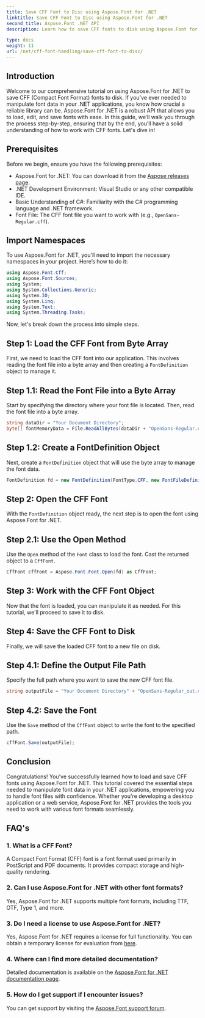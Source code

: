 ```yaml
---
title: Save CFF Font to Disc using Aspose.Font for .NET
linktitle: Save CFF Font to Disc using Aspose.Font for .NET
second_title: Aspose.Font .NET API
description: Learn how to save CFF fonts to disk using Aspose.Font for .NET with our step-by-step guide. Master font manipulation in .NET applications easily.

type: docs
weight: 11
url: /net/cff-font-handling/save-cff-font-to-disc/
---
```

## Introduction
Welcome to our comprehensive tutorial on using Aspose.Font for .NET to save CFF (Compact Font Format) fonts to disk. If you’ve ever needed to manipulate font data in your .NET applications, you know how crucial a reliable library can be. Aspose.Font for .NET is a robust API that allows you to load, edit, and save fonts with ease. In this guide, we’ll walk you through the process step-by-step, ensuring that by the end, you’ll have a solid understanding of how to work with CFF fonts. Let's dive in!
## Prerequisites
Before we begin, ensure you have the following prerequisites:
- Aspose.Font for .NET: You can download it from the [Aspose releases page](https://releases.aspose.com/font/net/).
- .NET Development Environment: Visual Studio or any other compatible IDE.
- Basic Understanding of C#: Familiarity with the C# programming language and .NET framework.
- Font File: The CFF font file you want to work with (e.g., `OpenSans-Regular.cff`).
## Import Namespaces
To use Aspose.Font for .NET, you'll need to import the necessary namespaces in your project. Here’s how to do it:
```csharp
using Aspose.Font.Cff;
using Aspose.Font.Sources;
using System;
using System.Collections.Generic;
using System.IO;
using System.Linq;
using System.Text;
using System.Threading.Tasks;
```
Now, let's break down the process into simple steps.
## Step 1: Load the CFF Font from Byte Array
First, we need to load the CFF font into our application. This involves reading the font file into a byte array and then creating a `FontDefinition` object to manage it.
## Step 1.1: Read the Font File into a Byte Array
Start by specifying the directory where your font file is located. Then, read the font file into a byte array.
```csharp
string dataDir = "Your Document Directory";
byte[] fontMemoryData = File.ReadAllBytes(dataDir + "OpenSans-Regular.cff");
```
## Step 1.2: Create a FontDefinition Object
Next, create a `FontDefinition` object that will use the byte array to manage the font data.
```csharp
FontDefinition fd = new FontDefinition(FontType.CFF, new FontFileDefinition("cff", new ByteContentStreamSource(fontMemoryData)));
```
## Step 2: Open the CFF Font
With the `FontDefinition` object ready, the next step is to open the font using Aspose.Font for .NET.
## Step 2.1: Use the Open Method
Use the `Open` method of the `Font` class to load the font. Cast the returned object to a `CffFont`.
```csharp
CffFont cffFont = Aspose.Font.Font.Open(fd) as CffFont;
```
## Step 3: Work with the CFF Font Object
Now that the font is loaded, you can manipulate it as needed. For this tutorial, we'll proceed to save it to disk.
## Step 4: Save the CFF Font to Disk
Finally, we will save the loaded CFF font to a new file on disk.
## Step 4.1: Define the Output File Path
Specify the full path where you want to save the new CFF font file.
```csharp
string outputFile = "Your Document Directory" + "OpenSans-Regular_out.cff";
```
## Step 4.2: Save the Font
Use the `Save` method of the `CffFont` object to write the font to the specified path.
```csharp
cffFont.Save(outputFile);
```
## Conclusion
Congratulations! You’ve successfully learned how to load and save CFF fonts using Aspose.Font for .NET. This tutorial covered the essential steps needed to manipulate font data in your .NET applications, empowering you to handle font files with confidence. Whether you're developing a desktop application or a web service, Aspose.Font for .NET provides the tools you need to work with various font formats seamlessly.
## FAQ's
### 1. What is a CFF Font?
A Compact Font Format (CFF) font is a font format used primarily in PostScript and PDF documents. It provides compact storage and high-quality rendering.
### 2. Can I use Aspose.Font for .NET with other font formats?
Yes, Aspose.Font for .NET supports multiple font formats, including TTF, OTF, Type 1, and more.
### 3. Do I need a license to use Aspose.Font for .NET?
Yes, Aspose.Font for .NET requires a license for full functionality. You can obtain a temporary license for evaluation from [here](https://purchase.aspose.com/temporary-license/).
### 4. Where can I find more detailed documentation?
Detailed documentation is available on the [Aspose.Font for .NET documentation page](https://reference.aspose.com/font/net/).
### 5. How do I get support if I encounter issues?
You can get support by visiting the [Aspose.Font support forum](https://forum.aspose.com/c/font/41).
